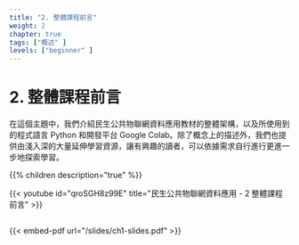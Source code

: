 ```yaml
---
title: "2. 整體課程前言"
weight: 2
chapter: true
tags: ["概述" ]
levels: ["beginner" ]
---
```


# 2. 整體課程前言

在這個主題中，我們介紹民生公共物聯網資料應用教材的整體架構，以及所使用到的程式語言 Python 和開發平台 Google Colab。除了概念上的描述外，我們也提供由淺入深的大量延伸學習資源，讓有興趣的讀者，可以依據需求自行進行更進一步地探索學習。

{{% children description="true" %}}


  {{< youtube id="qroSGH8z99E" title="民生公共物聯網資料應用 - 2 整體課程前言" >}}

##

{{< embed-pdf url="/slides/ch1-slides.pdf" >}}

